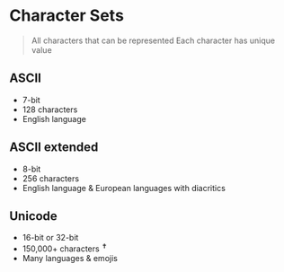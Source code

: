 # Character Sets

> All characters that can be represented
> Each character has unique value

## ASCII

- 7-bit
- 128 characters
- English language

## ASCII extended

- 8-bit
- 256 characters
- English language & European languages with diacritics

## Unicode

- 16-bit or 32-bit
- 150,000+ characters <sup>✝</sup> <!-- TODO superscript/subscript in markdown -->
- Many languages & emojis
